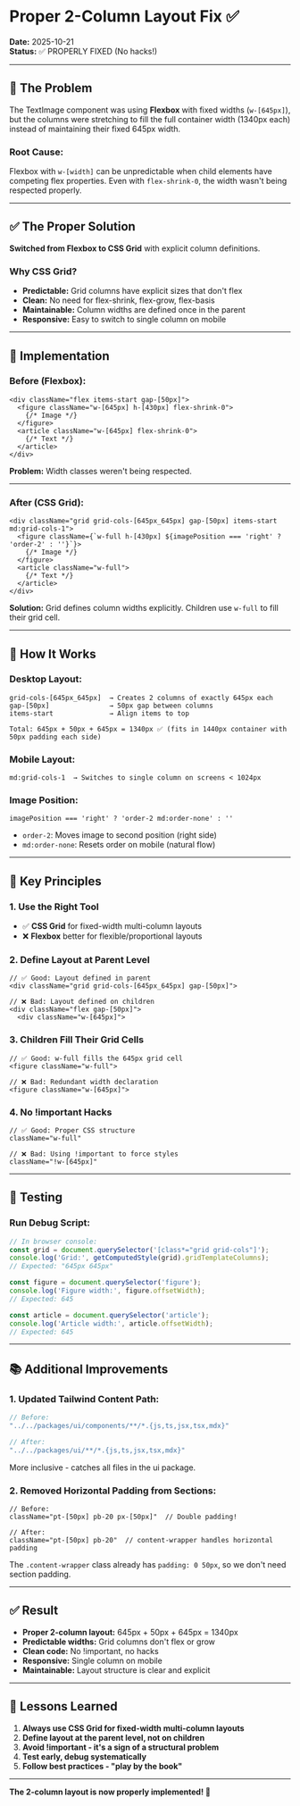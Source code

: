 # Proper 2-Column Layout Fix ✅

**Date:** 2025-10-21  
**Status:** ✅ PROPERLY FIXED (No hacks!)

---

## 🐛 The Problem

The TextImage component was using **Flexbox** with fixed widths (`w-[645px]`), but the columns were stretching to fill the full container width (1340px each) instead of maintaining their fixed 645px width.

### **Root Cause:**

Flexbox with `w-[width]` can be unpredictable when child elements have competing flex properties. Even with `flex-shrink-0`, the width wasn't being respected properly.

---

## ✅ The Proper Solution

**Switched from Flexbox to CSS Grid** with explicit column definitions.

### **Why CSS Grid?**

- **Predictable:** Grid columns have explicit sizes that don't flex
- **Clean:** No need for flex-shrink, flex-grow, flex-basis
- **Maintainable:** Column widths are defined once in the parent
- **Responsive:** Easy to switch to single column on mobile

---

## 🔧 Implementation

### **Before (Flexbox):**
```tsx
<div className="flex items-start gap-[50px]">
  <figure className="w-[645px] h-[430px] flex-shrink-0">
    {/* Image */}
  </figure>
  <article className="w-[645px] flex-shrink-0">
    {/* Text */}
  </article>
</div>
```

**Problem:** Width classes weren't being respected.

---

### **After (CSS Grid):**
```tsx
<div className="grid grid-cols-[645px_645px] gap-[50px] items-start md:grid-cols-1">
  <figure className={`w-full h-[430px] ${imagePosition === 'right' ? 'order-2' : ''}`}>
    {/* Image */}
  </figure>
  <article className="w-full">
    {/* Text */}
  </article>
</div>
```

**Solution:** Grid defines column widths explicitly. Children use `w-full` to fill their grid cell.

---

## 📐 How It Works

### **Desktop Layout:**
```
grid-cols-[645px_645px]  → Creates 2 columns of exactly 645px each
gap-[50px]               → 50px gap between columns
items-start              → Align items to top

Total: 645px + 50px + 645px = 1340px ✅ (fits in 1440px container with 50px padding each side)
```

### **Mobile Layout:**
```
md:grid-cols-1  → Switches to single column on screens < 1024px
```

### **Image Position:**
```tsx
imagePosition === 'right' ? 'order-2 md:order-none' : ''
```
- `order-2`: Moves image to second position (right side)
- `md:order-none`: Resets order on mobile (natural flow)

---

## 🎯 Key Principles

### **1. Use the Right Tool**
- ✅ **CSS Grid** for fixed-width multi-column layouts
- ❌ **Flexbox** better for flexible/proportional layouts

### **2. Define Layout at Parent Level**
```tsx
// ✅ Good: Layout defined in parent
<div className="grid grid-cols-[645px_645px] gap-[50px]">

// ❌ Bad: Layout defined on children
<div className="flex gap-[50px]">
  <div className="w-[645px]">
```

### **3. Children Fill Their Grid Cells**
```tsx
// ✅ Good: w-full fills the 645px grid cell
<figure className="w-full">

// ❌ Bad: Redundant width declaration
<figure className="w-[645px]">
```

### **4. No !important Hacks**
```tsx
// ✅ Good: Proper CSS structure
className="w-full"

// ❌ Bad: Using !important to force styles
className="!w-[645px]"
```

---

## 🧪 Testing

### **Run Debug Script:**
```javascript
// In browser console:
const grid = document.querySelector('[class*="grid grid-cols"]');
console.log('Grid:', getComputedStyle(grid).gridTemplateColumns);
// Expected: "645px 645px"

const figure = document.querySelector('figure');
console.log('Figure width:', figure.offsetWidth);
// Expected: 645

const article = document.querySelector('article');
console.log('Article width:', article.offsetWidth);
// Expected: 645
```

---

## 📚 Additional Improvements

### **1. Updated Tailwind Content Path:**
```ts
// Before:
"../../packages/ui/components/**/*.{js,ts,jsx,tsx,mdx}"

// After:
"../../packages/ui/**/*.{js,ts,jsx,tsx,mdx}"
```
More inclusive - catches all files in the ui package.

### **2. Removed Horizontal Padding from Sections:**
```tsx
// Before:
className="pt-[50px] pb-20 px-[50px]"  // Double padding!

// After:
className="pt-[50px] pb-20"  // content-wrapper handles horizontal padding
```

The `.content-wrapper` class already has `padding: 0 50px`, so we don't need section padding.

---

## ✅ Result

- **Proper 2-column layout:** 645px + 50px + 645px = 1340px
- **Predictable widths:** Grid columns don't flex or grow
- **Clean code:** No !important, no hacks
- **Responsive:** Single column on mobile
- **Maintainable:** Layout structure is clear and explicit

---

## 🎯 Lessons Learned

1. **Always use CSS Grid for fixed-width multi-column layouts**
2. **Define layout at the parent level, not on children**
3. **Avoid !important - it's a sign of a structural problem**
4. **Test early, debug systematically**
5. **Follow best practices - "play by the book"**

---

**The 2-column layout is now properly implemented! 🚀**

